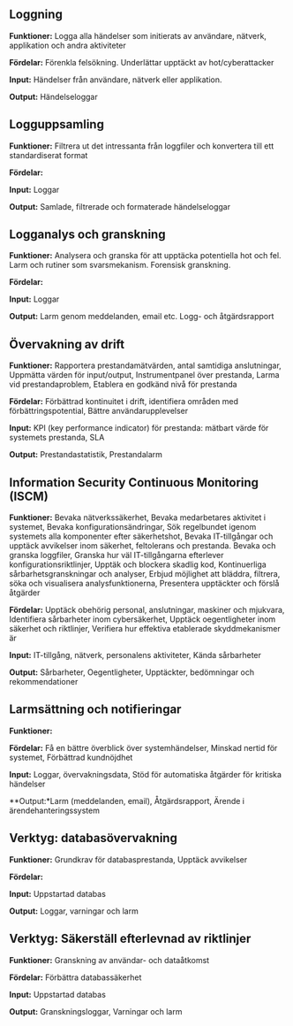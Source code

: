 ## Loggning
**Funktioner:**
Logga alla händelser som initierats av användare, nätverk, applikation och andra aktiviteter

**Fördelar:**
Förenkla felsökning. Underlättar upptäckt av hot/cyberattacker

**Input:**
Händelser från användare, nätverk eller applikation.

**Output:**
Händelseloggar
  
## Logguppsamling
**Funktioner:**
Filtrera ut det intressanta från loggfiler och konvertera till ett standardiserat format

**Fördelar:**

**Input:**
Loggar

**Output:**
Samlade, filtrerade och formaterade händelseloggar
  
## Logganalys och granskning
**Funktioner:**
Analysera och granska för att upptäcka potentiella hot och fel. Larm och rutiner som svarsmekanism. Forensisk granskning.  

**Fördelar:**


**Input:**
Loggar

**Output:**
Larm genom meddelanden, email etc. Logg- och åtgärdsrapport  
  
## Övervakning av drift
**Funktioner:**
Rapportera prestandamätvärden, antal samtidiga anslutningar, Uppmätta värden för input/output, Instrumentpanel över prestanda, Larma vid prestandaproblem, Etablera en godkänd nivå för prestanda

**Fördelar:**
Förbättrad kontinuitet i drift, identifiera områden med förbättringspotential, Bättre användarupplevelser

**Input:**
KPI (key performance indicator) för prestanda: mätbart värde för systemets prestanda, SLA

**Output:**
Prestandastatistik, Prestandalarm
  
## Information Security Continuous Monitoring (ISCM)
**Funktioner:**
Bevaka nätverkssäkerhet, Bevaka medarbetares aktivitet i systemet, Bevaka konfigurationsändringar, Sök regelbundet igenom systemets alla komponenter efter säkerhetshot, Bevaka IT-tillgångar och upptäck avvikelser inom säkerhet, feltolerans och prestanda. Bevaka och granska loggfiler, Granska hur väl IT-tillgångarna efterlever konfigurationsriktlinjer, Upptäk och blockera skadlig kod, Kontinuerliga sårbarhetsgranskningar och analyser, Erbjud möjlighet att bläddra, filtrera, söka och visualisera analysfunktionerna, Presentera upptäckter och förslå åtgärder

**Fördelar:**
Upptäck obehörig personal, anslutningar, maskiner och mjukvara, Identifiera sårbarheter inom cybersäkerhet, Upptäck oegentligheter inom säkerhet och riktlinjer, Verifiera hur effektiva etablerade skyddmekanismer är

**Input:**
IT-tillgång, nätverk, personalens aktiviteter, Kända sårbarheter

**Output:**
Sårbarheter, Oegentligheter, Upptäckter, bedömningar och rekommendationer
  
## Larmsättning och notifieringar
**Funktioner:**


**Fördelar:**
Få en bättre överblick över systemhändelser, Minskad nertid för systemet, Förbättrad kundnöjdhet

**Input:**
Loggar, övervakningsdata,
Stöd för automatiska åtgärder för kritiska händelser 

**Output:*Larm (meddelanden, email), Åtgärdsrapport, Ärende i ärendehanteringssystem
  
## Verktyg: databasövervakning
**Funktioner:**
Grundkrav för databasprestanda, Upptäck avvikelser

**Fördelar:**


**Input:**
Uppstartad databas

**Output:**
Loggar, varningar och larm
  
## Verktyg: Säkerställ efterlevnad av riktlinjer
**Funktioner:**
Granskning av användar-  och dataåtkomst

**Fördelar:**
Förbättra databassäkerhet

**Input:**
Uppstartad databas

**Output:**
Granskningsloggar, Varningar och larm
